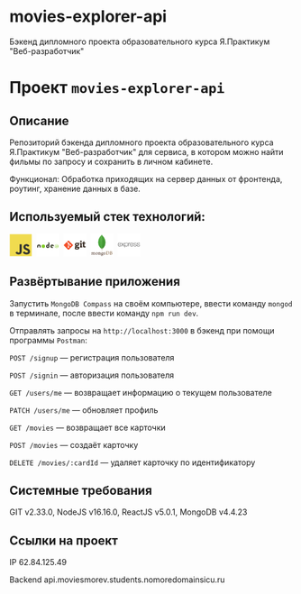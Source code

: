 # movies-explorer-api
Бэкенд дипломного проекта образовательного курса Я.Практикум "Веб-разработчик"

# Проект `movies-explorer-api`

## Описание

Репозиторий бэкенда дипломного проекта образовательного курса Я.Практикум "Веб-разработчик" для сервиса, в котором можно найти фильмы по запросу и сохранить в личном кабинете.

Функционал: Обработка приходящих на сервер данных от фронтенда, роутинг, хранение данных в базе.

## Используемый стек технологий: 
<div>
  <img src="https://github.com/devicons/devicon/blob/master/icons/javascript/javascript-original.svg" title="JavaScript" alt="JavaScript" width="40" height="40"/>&nbsp;
  <img src="https://github.com/devicons/devicon/blob/master/icons/nodejs/nodejs-original-wordmark.svg" title="NodeJS" alt="NodeJS" width="40" height="40"/>&nbsp;
  <img src="https://github.com/devicons/devicon/blob/master/icons/git/git-original-wordmark.svg" title="Git" alt="Git" width="40" height="40"/>&nbsp;
  <img src="https://github.com/devicons/devicon/blob/master/icons/mongodb/mongodb-original-wordmark.svg" title="mongodb" alt="mongodb" width="40" height="40"/>&nbsp;
  <img src="https://github.com/devicons/devicon/blob/master/icons/express/express-original-wordmark.svg" title="express" alt="express" width="40" height="40"/>&nbsp;
</div>

## Развёртывание приложения

Запустить `MongoDB Compass` на своём компьютере, ввести команду `mongod` в терминале, после ввести команду `npm run dev`. 

Отправлять запросы на `http://localhost:3000` в бэкенд при помощи программы `Postman`:

`POST /signup` — регистрация пользователя

`POST /signin` — авторизация пользователя

`GET /users/me` — возвращает информацию о текущем пользователе

`PATCH /users/me` — обновляет профиль

`GET /movies` — возвращает все карточки

`POST /movies` — создаёт карточку

`DELETE /movies/:cardId` — удаляет карточку по идентификатору 

## Системные требования

GIT v2.33.0, NodeJS v16.16.0, ReactJS v5.0.1, MongoDB v4.4.23

## Ссылки на проект

IP 62.84.125.49

Backend api.moviesmorev.students.nomoredomainsicu.ru
